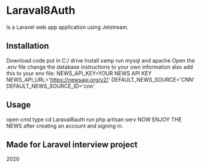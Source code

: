 # Laraval8Auth  
Is a Laravel web app application using Jetstream.

## Installation
Download code put in C:/ drive
Install xamp
run mysql and apache
Open the .env file
change the database instructions to your own information
also add this to your env file: 
NEWS_API_KEY=YOUR NEWS API KEY
NEWS_API_URL='https://newsapi.org/v2/'
DEFAULT_NEWS_SOURCE='CNN'
DEFAULT_NEWS_SOURCE_ID='cnn'

## Usage
open cmd
type cd Laraval8auth
run php artisan serv
NOW ENJOY THE NEWS after creating an account and signing in.

## Made for Laravel interview project
2020

